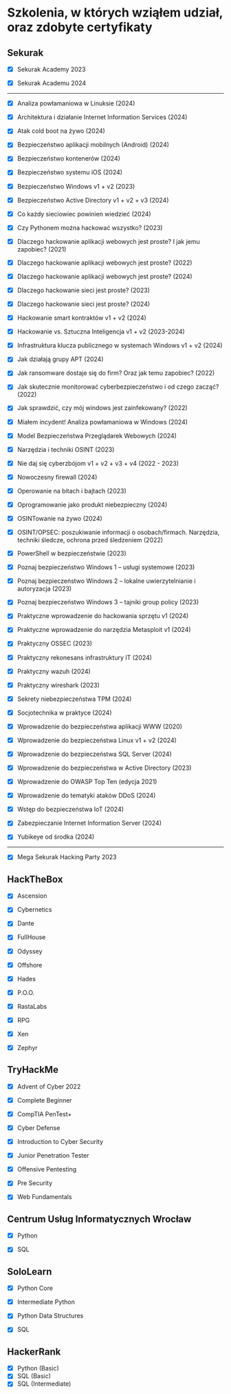 # Szkolenia, w których wziąłem udział, oraz zdobyte certyfikaty

## Sekurak


- [x] Sekurak Academy 2023


- [x] Sekurak Academu 2024

---

- [x] Analiza powłamaniowa w Linuksie (2024)


- [x] Architektura i działanie Internet Information Services (2024)


- [x] Atak cold boot na żywo (2024)


- [x] Bezpieczeństwo aplikacji mobilnych (Android) (2024)


- [x] Bezpieczeństwo kontenerów (2024)


- [x] Bezpieczeństwo systemu iOS (2024)


- [x] Bezpieczeństwo Windows v1 + v2 (2023)


- [x] Bezpieczeństwo Active Directory v1 + v2 + v3 (2024)


- [x] Co każdy sieciowiec powinien wiedzieć (2024)


- [x] Czy Pythonem można hackować wszystko? (2023)


- [x] Dlaczego hackowanie aplikacji webowych jest proste? I jak jemu zapobiec? (2021)


- [x] Dlaczego hackowanie aplikacji webowych jest proste? (2022)


- [x] Dlaczego hackowanie aplikacji webowych jest proste? (2024)


- [x] Dlaczego hackowanie sieci jest proste? (2023)


- [x] Dlaczego hackowanie sieci jest proste? (2024)


- [x] Hackowanie smart kontraktów v1 + v2 (2024)


- [x] Hackowanie vs. Sztuczna Inteligencja v1 + v2 (2023-2024)


- [x] Infrastruktura klucza publicznego w systemach Windows v1 + v2 (2024)


- [x] Jak działają grupy APT (2024)


- [x] Jak ransomware dostaje się do firm? Oraz jak temu zapobiec? (2022)


- [x] Jak skutecznie monitorować cyberbezpieczeństwo i od czego zacząć? (2022)


- [x] Jak sprawdzić, czy mój windows jest zainfekowany? (2022)


- [x] Miałem incydent! Analiza powłamaniowa w Windows (2024)


- [x] Model Bezpieczeństwa Przeglądarek Webowych (2024)


- [x] Narzędzia i techniki OSINT (2023)


- [x] Nie daj się cyberzbójom v1 + v2 + v3 + v4 (2022 - 2023)


- [x] Nowoczesny firewall (2024)


- [x] Operowanie na bitach i bajtach (2023)


- [x] Oprogramowanie jako produkt niebezpieczny (2024)


- [x] OSINTowanie na żywo (2024)


- [x] OSINT/OPSEC: poszukiwanie informacji o osobach/firmach. Narzędzia, techniki śledcze, ochrona przed śledzeniem (2022)


- [x] PowerShell w bezpieczeństwie (2023)


- [x] Poznaj bezpieczeństwo Windows 1 – usługi systemowe (2023)


- [x] Poznaj bezpieczeństwo Windows 2 – lokalne uwierzytelnianie i autoryzacja (2023)


- [x] Poznaj bezpieczeństwo Windows 3 – tajniki group policy (2023)


- [x] Praktyczne wprowadzenie do hackowania sprzętu v1 (2024)


- [x] Praktyczne wprowadzenie do narzędzia Metasploit v1 (2024)


- [x] Praktyczny OSSEC (2023)


- [x] Praktyczny rekonesans infrastruktury IT (2024)


- [x] Praktyczny wazuh (2024)


- [x] Praktyczny wireshark (2023)


- [x] Sekrety niebezpieczeństwa TPM (2024)


- [x] Socjotechnika w praktyce (2024)


- [x] Wprowadzenie do bezpieczeństwa aplikacji WWW (2020)


- [x] Wprowadzenie do bezpieczeństwa Linux v1 + v2 (2024)


- [x] Wprowadzenie do bezpieczeństwa SQL Server (2024)


- [x] Wprowadzenie do bezpieczeństwa w Active Directory (2023)


- [x] Wprowadzenie do OWASP Top Ten (edycja 2021)


- [x] Wprowadzenie do tematyki ataków DDoS (2024)


- [x] Wstęp do bezpieczeństwa IoT (2024)


- [x] Zabezpieczanie Internet Information Server (2024)


- [x] Yubikeye od środka (2024)

---

- [x] Mega Sekurak Hacking Party 2023


## HackTheBox

- [x] Ascension


- [x] Cybernetics


- [x] Dante


- [x] FullHouse


- [x] Odyssey


- [x] Offshore


- [x] Hades


- [x] P.O.O.


- [x] RastaLabs


- [x] RPG


- [x] Xen


- [x] Zephyr


## TryHackMe

- [x] Advent of Cyber 2022


- [x] Complete Beginner


- [x] CompTIA PenTest+


- [x] Cyber Defense 


- [x] Introduction to Cyber Security


- [x] Junior Penetration Tester


- [x] Offensive Pentesting


- [x] Pre Security


- [x] Web Fundamentals


## Centrum Usług Informatycznych Wrocław

- [x] Python


- [x] SQL


## SoloLearn

- [x] Python Core


- [x] Intermediate Python


- [x] Python Data Structures


- [x] SQL


## HackerRank

- [x] Python (Basic)
- [x] SQL (Basic)
- [x] SQL (Intermediate)